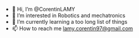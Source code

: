 - 👋 Hi, I’m @CorentinLAMY
- 👀 I’m interested in Robotics and mechatronics
- 🌱 I’m currently learning a too long list of things
- 📫 How to reach me lamy.corentin97@gmail.com

<!---
CorentinLAMY/CorentinLAMY is a ✨ special ✨ repository because its `README.md` (this file) appears on your GitHub profile.
You can click the Preview link to take a look at your changes.
--->
